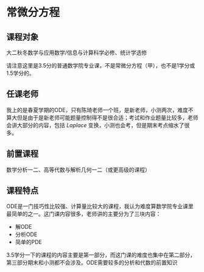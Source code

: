 # 常微分方程
## 课程对象
大二秋冬数学与应用数学/信息与计算科学必修、统计学选修

请注意这里是3.5分的普通数学院专业课，不是常微分方程（甲），也不是1学分或1.5学分的。
## 任课老师
我上的是春夏学期的ODE，只有陈琦老师一个班，是新老师，小测两次，难度不算大但是由于是新老师可能题量控制得不是很合适；考试和作业题量比较多，老师会讲大部分的内容，包括 $Laplace$ 变换，小测也会考，但是期末考点缩水了很多。
## 前置课程
数学分析一二、高等代数与解析几何一二（或更高级的课程）
## 课程特点
ODE是一门技巧性比较强、计算量比较大的课程，我认为难度算数学院专业课里最简单的之一。这门课内容很多，老师讲的主要分为了三块内容：

- 解ODE
- 分析ODE
- 简单的PDE

3.5学分一下的课程的内容主要是第一部分，而这门课的难度也集中在第二部分，第三部分期末和小测都不会涉及。ODE需要较多的分析和代数的前置知识